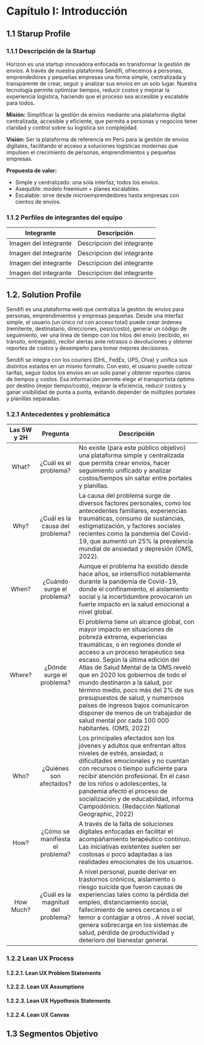 # Capítulo I: Introducción
## 1.1 Starup Profile
### 1.1.1 Descripción de la Startup

Horizon es una startup innovadora enfocada en transformar la gestión de envíos. A través de nuestra plataforma Sendifi, ofrecemos a personas, emprendedores y pequeñas empresas una forma simple, centralizada y transparente de crear, seguir y analizar sus envíos en un solo lugar. Nuestra tecnología permite optimizar tiempos, reducir costos y mejorar la experiencia logística, haciendo que el proceso sea accesible y escalable para todos.

**Misión:** Simplificar la gestión de envíos mediante una plataforma digital centralizada, accesible y eficiente, que permita a personas y negocios tener claridad y control sobre su logística sin complejidad.

**Visión:** Ser la plataforma de referencia en Perú para la gestión de envíos digitales, facilitando el acceso a soluciones logísticas modernas que impulsen el crecimiento de personas, emprendimientos y pequeñas empresas.

**Propuesta de valor:**
- Simple y centralizado: una sola interfaz, todos los envíos.
- Asequible: modelo freemium + planes escalables.
- Escalable: sirve desde microemprendedores hasta empresas con cientos de envíos.

### 1.1.2 Perfiles de integrantes del equipo

| Integrante | Descripción |
|:-:|-|
| Imagen del integrante | Descripcion del integrante |
| Imagen del integrante | Descripcion del integrante |
| Imagen del integrante | Descripcion del integrante |
| Imagen del integrante | Descripcion del integrante |

## 1.2. Solution Profile

Sendifi es una plataforma web que centraliza la gestión de envíos para personas, emprendimientos y empresas pequeñas. Desde una interfaz simple, el usuario (un único rol con acceso total) puede crear órdenes (remitente, destinatario, direcciones, peso/costo), generar un código de seguimiento, ver una línea de tiempo con los hitos del envío (recibido, en tránsito, entregado), recibir alertas ante retrasos o devoluciones y obtener reportes de costos y desempeño para tomar mejores decisiones.

Sendifi se integra con los couriers (DHL, FedEx, UPS, Olva) y unifica sus distintos estados en un mismo formato. Con esto, el usuario puede cotizar tarifas, seguir todos los envíos en un solo panel y obtener reportes claros de tiempos y costos. Esa información permite elegir el transportista óptimo por destino (mejor tiempo/costo), mejorar la eficiencia, reducir costos y ganar visibilidad de punta a punta, evitando depender de múltiples portales y planillas separadas.

### 1.2.1 Antecedentes y problemática

| Las 5W y 2H | Pregunta | Descripción |
|:-------------:|:----------:|-------------|
| What? | ¿Cuál es el problema?  | No existe (para este público objetivo) una plataforma simple y centralizada que permita crear envíos, hacer seguimiento unificado y analizar costos/tiempos sin saltar entre portales y planillas. |
| Why? | ¿Cuál es la causa del problema? | La causa del problema surge de diversos factores personales, como los antecedentes familiares, experiencias traumáticas, consumo de sustancias, estigmatización, y factores sociales recientes como la pandemia del Covid-19, que aumentó un 25% la prevalencia mundial de ansiedad y depresión (OMS, 2022). |
| When? | ¿Cuándo surge el problema? | Aunque el problema ha existido desde hace años, se intensificó notablemente durante la pandemia de Covid-19, donde el confinamiento, el aislamiento social y la incertidumbre provocaron un fuerte impacto en la salud emocional a nivel global. |
| Where? | ¿Dónde surge el problema? | El problema tiene un alcance global, con mayor impacto en situaciones de pobreza extrema, experiencias traumáticas, o en regiones donde el acceso a un proceso terapéutico sea escaso. Según la última edición del Atlas de Salud Mental de la OMS reveló que en 2020 los gobiernos de todo el mundo destinaron a la salud, por término medio, poco más del 2% de sus presupuestos de salud, y numerosos países de ingresos bajos comunicaron disponer de menos de un trabajador de salud mental por cada 100 000 habitantes. (OMS, 2022) |
| Who? | ¿Quiénes son afectados? | Los principales afectados son los jóvenes y adultos que enfrentan altos niveles de estrés, ansiedad, o dificultades emocionales y no cuentan con recursos o tiempo suficiente para recibir atención profesional. En el caso de los niños o adolescentes, la pandemia afectó el proceso de socialización y de educabilidad, informa Campodónico. (Redacción National Geographic, 2022) |
| How? | ¿Cómo se manifiesta el problema? | A través de la falta de soluciones digitales enfocadas en facilitar el acompañamiento terapéutico continuo. Las iniciativas existentes suelen ser costosas  o poco adaptadas a las realidades emocionales de los usuarios. |
| How Much? | ¿Cuál es la magnitud del problema? | A nivel personal, puede derivar en trastornos crónicos, aislamiento o riesgo suicida que fueron causas de experiencias tales como la pérdida del empleo, distanciamiento social, fallecimiento de seres cercanos o el temor a contagiar a otros . A nivel social, genera sobrecarga en los sistemas de salud, pérdida de productividad y deterioro del bienestar general. |

<!-- Hay que mejorar e incluir algo de bibiliografía -->




### 1.2.2 Lean UX Process
#### 1.2.2.1. Lean UX Problem Statements
#### 1.2.2.2. Lean UX Assumptions
#### 1.2.2.3. Lean UX Hypothesis Statements
#### 1.2.2.4. Lean UX Canvas

## 1.3 Segmentos Objetivo















